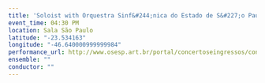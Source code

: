 ```yaml
---
title: 'Soloist with Orquestra Sinf&#244;nica do Estado de S&#227;o Paulo; John Adams Saxophone Concerto'
event_time: 04:30 PM
location: Sala São Paulo
latitude: "-23.534163"
longitude: "-46.640000999999984"
performance_url: http://www.osesp.art.br/portal/concertoseingressos/concerto.aspx?c=2991
ensemble: ""
conductor: ""
---
```

